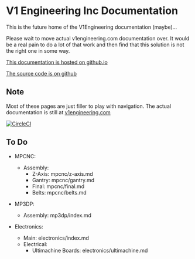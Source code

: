 V1 Engineering Inc Documentation
================================

This is the future home of the V1Engineering documentation (maybe)...

Please wait to move actual v1engineering.com documentation over. It would be a real pain to do a lot
of that work and then find that this solution is not the right one in some way.

[This documentation is hosted on
github.io](https://docs.v1engineering.com)

[The source code is on github](https://github.com/V1EngineeringInc/V1EngineeringInc-Docs)

## Note

Most of these pages are just filler to play with navigation. The actual documentation is still at
[v1engineering.com](https://www.v1engineering.com/assembly/)

[![CircleCI](https://circleci.com/gh/V1EngineeringInc/V1EngineeringInc-Docs/tree/master.svg?style=svg)](https://circleci.com/gh/V1EngineeringInc/V1EngineeringInc-Docs/tree/master)

## To Do

 - MPCNC:

   - Assembly:
     - Z-Axis: mpcnc/z-axis.md
     - Gantry: mpcnc/gantry.md
     - Final: mpcnc/final.md
     - Belts: mpcnc/belts.md

 - MP3DP:
    - Assembly: mp3dp/index.md

 - Electronics:
   - Main: electronics/index.md
   - Electrical:
     - Ultimachine Boards: electronics/ultimachine.md

